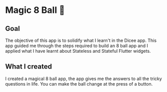 
# Magic 8 Ball 🎱

## Goal

The objective of this app is to solidify what I learn't in the Dicee app. This app guided me through the steps required to build an 8 ball app and I applied what I have learnt about Stateless and Stateful Flutter widgets.


## What I created

I created a magical 8 ball app, the app gives me the answers to all the tricky questions in life. You can make the ball change at the press of a button. 





